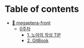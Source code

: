 # Table of contents

* [📘 megaptera-front](README.md)
  * [0주차](megaptera-front/0/README.md)
    * [1. 노아의 작성 TIP](megaptera-front/0/1.-tip.md)
    * [2. GitBook](megaptera-front/0/2.-gitbook.md)
